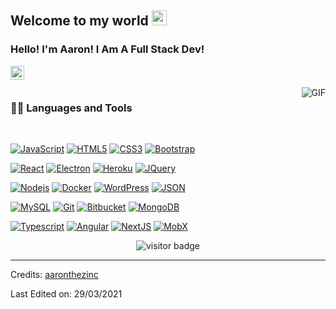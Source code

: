 
    
## Welcome to my world <img src="https://github.com/TheDudeThatCode/TheDudeThatCode/blob/master/Assets/Earth.gif" width="24px">

### Hello! I'm Aaron! I Am A Full Stack Dev!

<a href="https://www.instagram.com/aaron.codes">
  <img align="left" alt="Brijesh Dhanani" width="22px" src="https://cdn.jsdelivr.net/npm/simple-icons@v3/icons/instagram.svg" />
</a>

<br />
<br />

  <img align="right" alt="GIF" src="https://media.giphy.com/media/836HiJc7pgzy8iNXCn/giphy.gif" />
  
### 👨‍💻 Languages and Tools

<br />

[![JavaScript](https://img.shields.io/badge/-JavaScript-black?style=flat&logo=javascript&link=https://github.com/aaronthezinc)](https://github.com/aaronthezinc) 
[![HTML5](https://img.shields.io/badge/-HTML5-E34F26?style=flat&logo=html5&logoColor=white&link=https://github.com/aaronthezinc)](https://github.com/aaronthezinc) 
[![CSS3](https://img.shields.io/badge/-CSS3-1572B6?style=flat&logo=css3&link=https://github.com/aaronthezinc)](https://github.com/aaronthezinc) 
[![Bootstrap](https://img.shields.io/badge/-Bootstrap-563D7C?style=flat&logo=bootstrap&link=https://github.com/aaronthezinc)](https://github.com/aaronthezinc) 

[![React](https://img.shields.io/badge/-React-black?style=flat&logo=react&link=https://github.com/aaronthezinc)](https://github.com/aaronthezinc) 
[![Electron](https://img.shields.io/badge/-Electron-gray?style=flat&logo=electron&link=https://github.com/aaronthezinc)](https://github.com/aaronthezinc) 
[![Heroku](https://img.shields.io/badge/-Heroku-gray?style=flat&logo=heroku&link=https://github.com/aaronthezinc)](https://github.com/aaronthezinc) 
[![JQuery](https://img.shields.io/badge/-JQuery-blue?style=flat&logo=jquery&link=https://github.com/aaronthezinc)](https://github.com/aaronthezinc) 

[![Nodejs](https://img.shields.io/badge/-Nodejs-green?style=flat&logo=Node.js&link=https://github.com/aaronthezinc)](https://github.com/aaronthezinc) 
[![Docker](https://img.shields.io/badge/-Docker-black?style=flat&logo=docker&link=https://github.com/aaronthezinc)](https://github.com/aaronthezinc) 
[![WordPress](https://img.shields.io/badge/-WordPress-blue?style=flat&logo=wordpress&link=https://github.com/aaronthezinc)](https://github.com/aaronthezinc) 
[![JSON](https://img.shields.io/badge/-json-02569B?style=flat&logo=json&link=https://github.com/aaronthezinc)](https://github.com/aaronthezinc)

[![MySQL](https://img.shields.io/badge/-MySQL-black?style=flat&logo=mysql&link=https://github.com/aaronthezinc)](https://github.com/aaronthezinc)
[![Git](https://img.shields.io/badge/-Git-black?style=flat&logo=git&link=https://github.com/aaronthezinc)](https://github.com/aaronthezinc) 
[![Bitbucket](https://img.shields.io/badge/-Bitbucket-blue?style=flat&logo=bitbucket&link=https://github.com/aaronthezinc)](https://github.com/aaronthezinc)
[![MongoDB](https://img.shields.io/badge/-MongoDB-FCA121?style=flat&logo=mongodb&link=https://github.com/aaronthezinc)](https://gitlab.com/aaronthezinc) 

[![Typescript](https://img.shields.io/badge/-TypeScript-white?style=flat&logo=typescript&link=https://github.com/aaronthezinc)](https://github.com/aaronthezinc)
[![Angular](https://img.shields.io/badge/-Angular-red?style=flat&logo=angular&link=https://github.com/aaronthezinc)](https://github.com/aaronthezinc) 
[![NextJS](https://img.shields.io/badge/-NextJS-black?style=flat&logo=nextjs&link=https://github.com/aaronthezinc)](https://github.com/aaronthezinc)
[![MobX](https://img.shields.io/badge/-MobX-gray?style=flat&logo=mobx&link=https://github.com/aaronthezinc)](https://gitlab.com/aaronthezinc) 


<p align='center'>
  <img src="https://visitor-badge.glitch.me/badge?page_id=aaronthezinc.aaronthezinc" alt="visitor badge"/>
</p>

-----

Credits: [aaronthezinc](https://github.com/aaronthezinc)

Last Edited on: 29/03/2021


